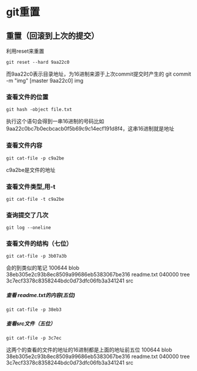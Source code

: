 # git重置

## 重置（回滚到上次的提交）
利用reset来重置
```
git reset --hard 9aa22c0
```
而9aa22c0表示目录地址，为16进制来源于上次commit提交时产生的
 git commit -m "img"
[master 9aa22c0] img

### 查看文件的位置
```
git hash -object file.txt
```
执行这个语句会得到一串16进制的号码比如9aa22c0bc7b0ecbcacb0f5b69c9c14ecf191d8f4，这串16进制就是地址

### 查看文件内容
```
git cat-file -p c9a2be
```
c9a2be是文件的地址

### 查看文件类型,用-t
```
git cat-file -t c9a2be
```
### 查询提交了几次
```
git log --oneline
```
### 查看文件的结构（七位）
```
git cat-file -p 3b07a3b
```
会的到类似的笔记
100644 blob 38eb305e2c93b8ec8509a99686eb5383067be316    readme.txt
040000 tree 3c7ecf3378c8358244bdc0d73dfc06fb3a341241    src


##### 查看 readme.txt的内容(五位)
```
git cat-file -p 38eb3
```
##### 查看src文件（五位）
```
git cat-file -p 3c7ec
```
这两个的查看的文件的地址的16进制都是上面的地址前五位
100644 blob 38eb305e2c93b8ec8509a99686eb5383067be316    readme.txt
040000 tree 3c7ecf3378c8358244bdc0d73dfc06fb3a341241    src

